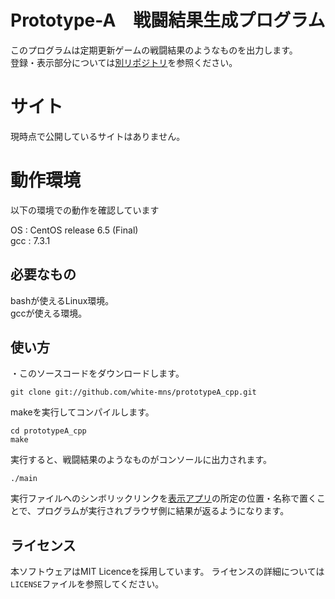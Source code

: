 # Prototype-A　戦闘結果生成プログラム
このプログラムは定期更新ゲームの戦闘結果のようなものを出力します。  
登録・表示部分については[別リポジトリ](https://github.com/white-mns/prototypeA_rails)を参照ください。  

# サイト
現時点で公開しているサイトはありません。  

# 動作環境
以下の環境での動作を確認しています  
  
OS : CentOS release 6.5 (Final)  
gcc : 7.3.1  

## 必要なもの
bashが使えるLinux環境。  
gccが使える環境。  

## 使い方
・このソースコードをダウンロードします。  

    git clone git://github.com/white-mns/prototypeA_cpp.git

makeを実行してコンパイルします。

    cd prototypeA_cpp
    make

実行すると、戦闘結果のようなものがコンソールに出力されます。  

    ./main

実行ファイルへのシンボリックリンクを[表示アプリ](https://github.com/white-mns/prototypeA_rails)の所定の位置・名称で置くことで、プログラムが実行されブラウザ側に結果が返るようになります。  

## ライセンス
本ソフトウェアはMIT Licenceを採用しています。 ライセンスの詳細については`LICENSE`ファイルを参照してください。  
